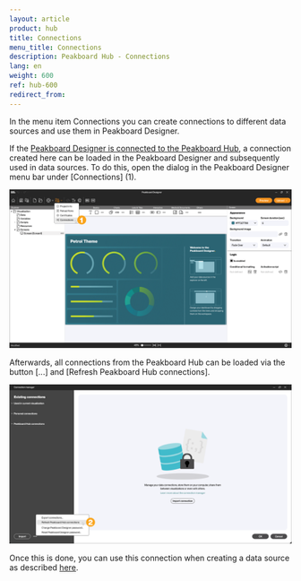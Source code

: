 ```yaml
---
layout: article
product: hub
title: Connections
menu_title: Connections
description: Peakboard Hub - Connections
lang: en
weight: 600
ref: hub-600
redirect_from:
---
```

In the menu item Connections you can create connections to different data sources and use them in Peakboard Designer.

If the [Peakboard Designer is connected to the Peakboard Hub](/hub/en-hub_connectpbdesigner.html), a connection created here can be loaded in the Peakboard Designer and subsequently used in data sources.
To do this, open the dialog in the Peakboard Designer menu bar under [Connections] (1).

![Connections](/assets/images/hub/en_hub_connections1.png)

Afterwards, all connections from the Peakboard Hub can be loaded via the button [...] and [Refresh Peakboard Hub connections].

![Update connections](/assets/images/hub/en_hub_connections2.png)

Once this is done, you can use this connection when creating a data source as described [here](/misc/en-shared-connection.html).
